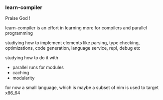 
### learn-compiler


Praise God !

learn-compiler is an effort in learning more for compilers and parallel programming

studiying how to implement elements like parsing, type checking, optimizations, code generation,
language service, repl, debug etc

studying how to do it with
  * parallel runs for modules
  * caching
  * modularity

for now a small language, which is maybe a subset of nim is used to target x86_64



